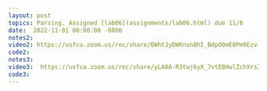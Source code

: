 ```yaml
---
layout: post
topics: Parsing. Assigned [lab06](assignments/lab06.html) due 11/8
date:  2022-11-01 08:00:00 -0800
notes2:
video2: https://usfca.zoom.us/rec/share/QWhtJyDWKnun8hI_BdpO0mE0Pm0Ezv-c5_baxMZPFYeIaqSCgVFJapXfRa9dP7Q3.kEddru9e-SoZS75A 
code2: 
notes3:
video3:  https://usfca.zoom.us/rec/share/yLA8A-R3twj6yX_7vtEBHwlZchXrsI2jvxt_V3qMnNyPwXyMT9G16VNLwuZM-eIW.AzEzsqjGc9dO2lq2 
code3: 
---
```

